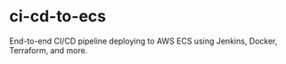 # ci-cd-to-ecs
End-to-end CI/CD pipeline deploying to AWS ECS using Jenkins, Docker, Terraform, and more.
